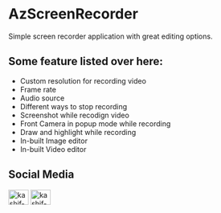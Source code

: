 # AzScreenRecorder
Simple screen recorder application with great editing options.

## Some feature listed over here:
<ul>
<li> Custom resolution for recording video</li>
<li> Frame rate </li>
<li> Audio source </li>
<li> Different ways to stop recording </li>
<li> Screenshot while recodign video</li>
<li> Front Camera in popup mode while recording</li>
<li> Draw and highlight while recording</li>
<li> In-built Image editor </li>
<li> In-built Video editor </li>
</ul>

## Social Media

<p align="left">
<a href="https://www.linkedin.com/in/harshsuvagiya" target="blank"><img align="center" src="https://raw.githubusercontent.com/rahuldkjain/github-profile-readme-generator/master/src/images/icons/Social/linked-in-alt.svg" alt="kashif-mehmood" height="30" width="40" /></a>
<a href="https://stackoverflow.com/users/10838454/harsh-suvagiya" target="blank"><img align="center" src="https://raw.githubusercontent.com/rahuldkjain/github-profile-readme-generator/master/src/images/icons/Social/stack-overflow.svg" alt="kashif-mehmood" height="30" width="40" /></a>
